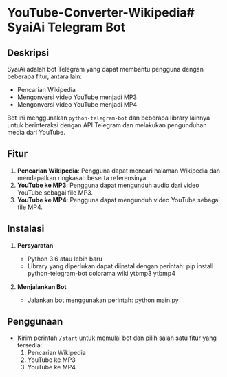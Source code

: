 # YouTube-Converter-Wikipedia# SyaiAi Telegram Bot

## Deskripsi
SyaiAi adalah bot Telegram yang dapat membantu pengguna dengan beberapa fitur, antara lain:
- Pencarian Wikipedia
- Mengonversi video YouTube menjadi MP3
- Mengonversi video YouTube menjadi MP4

Bot ini menggunakan `python-telegram-bot` dan beberapa library lainnya untuk berinteraksi dengan API Telegram dan melakukan pengunduhan media dari YouTube.

## Fitur
1. **Pencarian Wikipedia**: Pengguna dapat mencari halaman Wikipedia dan mendapatkan ringkasan beserta referensinya.
2. **YouTube ke MP3**: Pengguna dapat mengunduh audio dari video YouTube sebagai file MP3.
3. **YouTube ke MP4**: Pengguna dapat mengunduh video YouTube sebagai file MP4.

## Instalasi

1. **Persyaratan**
   - Python 3.6 atau lebih baru
   - Library yang diperlukan dapat diinstal dengan perintah:
     pip install python-telegram-bot colorama wiki ytbmp3 ytbmp4

2. **Menjalankan Bot**
   - Jalankan bot menggunakan perintah:
     python main.py

## Penggunaan
- Kirim perintah `/start` untuk memulai bot dan pilih salah satu fitur yang tersedia:
  1. Pencarian Wikipedia
  2. YouTube ke MP3
  3. YouTube ke MP4
